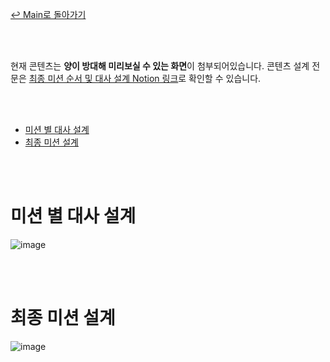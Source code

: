 [↩ Main로 돌아가기](../README.md)

<br><br>

현재 콘텐츠는 **양이 방대해 미리보실 수 있는 화면**이 첨부되어있습니다.
콘텐츠 설계 전문은 <a href="https://danghyeona.notion.site/049ecf50eda44f2facd32067971eed63" target="_balnk">최종 미션 순서 및 대사 설계 Notion 링크</a>로 확인할 수 있습니다.

<br><br>

- [미션 별 대사 설계](#미션-별-대사-설계)
- [최종 미션 설계](#최종-미션-설계)

<br><br>

# 미션 별 대사 설계

![image](https://user-images.githubusercontent.com/45550607/142366983-23f8cc3b-df0a-43c6-82fa-f3957e83b8bd.png)

<br><br>

# 최종 미션 설계

![image](https://user-images.githubusercontent.com/45550607/142366735-9364c7d3-b6d8-48b9-9e2f-63445b0f85c8.png)